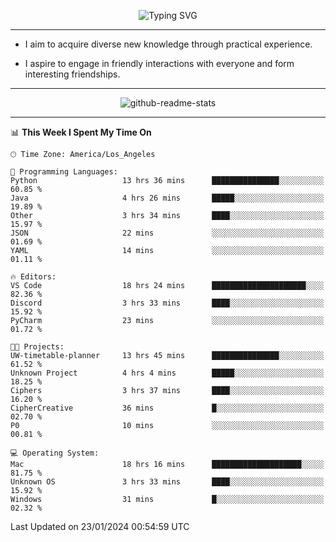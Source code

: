 <p align="center">
  <img src="https://readme-typing-svg.demolab.com?font=Fira+Code&weight=500&size=32&duration=2500&pause=1600&center=true&vCenter=true&random=false&width=1024&height=64&lines=Hi+there+%F0%9F%91%8B;I'm+delighted+you+could+make+it+here+%F0%9F%8E%89;I'm+Harry%2C+a+college+student+still+finding+my+way" alt="Typing SVG" />
</p>


---


- I aim to acquire diverse new knowledge through practical experience.

- I aspire to engage in friendly interactions with everyone and form interesting friendships.


---


<p align="center">
  <img src="https://github-readme-stats.vercel.app/api?username=Harry-Jing&show_icons=true" alt="github-readme-stats"/>
</p>


---

<!--START_SECTION:waka-->
📊 **This Week I Spent My Time On** 

```text
🕑︎ Time Zone: America/Los_Angeles

💬 Programming Languages: 
Python                   13 hrs 36 mins      ███████████████░░░░░░░░░░   60.85 % 
Java                     4 hrs 26 mins       █████░░░░░░░░░░░░░░░░░░░░   19.89 % 
Other                    3 hrs 34 mins       ████░░░░░░░░░░░░░░░░░░░░░   15.97 % 
JSON                     22 mins             ░░░░░░░░░░░░░░░░░░░░░░░░░   01.69 % 
YAML                     14 mins             ░░░░░░░░░░░░░░░░░░░░░░░░░   01.11 % 

🔥 Editors: 
VS Code                  18 hrs 24 mins      █████████████████████░░░░   82.36 % 
Discord                  3 hrs 33 mins       ████░░░░░░░░░░░░░░░░░░░░░   15.92 % 
PyCharm                  23 mins             ░░░░░░░░░░░░░░░░░░░░░░░░░   01.72 % 

🐱‍💻 Projects: 
UW-timetable-planner     13 hrs 45 mins      ███████████████░░░░░░░░░░   61.52 % 
Unknown Project          4 hrs 4 mins        █████░░░░░░░░░░░░░░░░░░░░   18.25 % 
Ciphers                  3 hrs 37 mins       ████░░░░░░░░░░░░░░░░░░░░░   16.20 % 
CipherCreative           36 mins             █░░░░░░░░░░░░░░░░░░░░░░░░   02.70 % 
P0                       10 mins             ░░░░░░░░░░░░░░░░░░░░░░░░░   00.81 % 

💻 Operating System: 
Mac                      18 hrs 16 mins      ████████████████████░░░░░   81.75 % 
Unknown OS               3 hrs 33 mins       ████░░░░░░░░░░░░░░░░░░░░░   15.92 % 
Windows                  31 mins             █░░░░░░░░░░░░░░░░░░░░░░░░   02.32 % 
```


 Last Updated on 23/01/2024 00:54:59 UTC
<!--END_SECTION:waka-->
